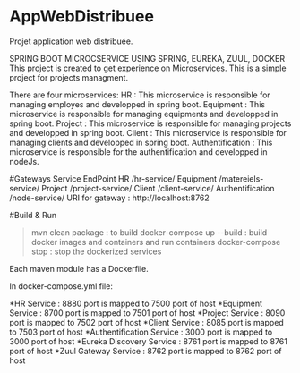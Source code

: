 # AppWebDistribuee
Projet application web distribuée.

SPRING BOOT MICROCSERVICE USING SPRING, EUREKA, ZUUL, DOCKER
This project is created to get experience on Microservices. This is a simple project for projects managment.

There are four microservices:
HR : This microservice is responsible for managing employes and developped in spring boot.
Equipment : This microservice is responsible for managing equipments and developped in spring boot.
Project : This microservice is responsible for managing projects and developped in spring boot.
Client : This microservice is responsible for managing clients and developped in spring boot.
Authentification : This microservice is responsible for the authentification and developped in nodeJs.

#Gateways
Service	EndPoint
HR	/hr-service/
Equipment	/matereiels-service/
Project	/project-service/
Client	/client-service/
Authentification	/node-service/
URI for gateway : http://localhost:8762

#Build & Run
>mvn clean package : to build
>docker-compose up --build : build docker images and containers and run containers
>docker-compose stop : stop the dockerized services

Each maven module has a Dockerfile.

In docker-compose.yml file:

 *HR Service : 8880 port is mapped to 7500 port of host
 *Equipment Service : 8700 port is mapped to 7501 port of host
 *Project Service : 8090 port is mapped to 7502 port of host
 *Client Service : 8085 port is mapped to 7503 port of host
 *Authentification Service : 3000 port is mapped to 3000 port of host
 *Eureka Discovery Service : 8761 port is mapped to 8761 port of host
 *Zuul Gateway Service : 8762 port is mapped to 8762 port of host
